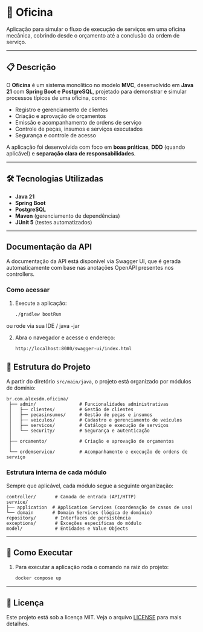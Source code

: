 # 🚗 Oficina

Aplicação para simular o fluxo de execução de serviços em uma oficina mecânica, cobrindo desde o orçamento até a conclusão da ordem de serviço.

---

## 📋 Descrição

O **Oficina** é um sistema monolítico no modelo **MVC**, desenvolvido em **Java 21** com **Spring Boot** e **PostgreSQL**, projetado para demonstrar e simular processos típicos de uma oficina, como:

- Registro e gerenciamento de clientes
- Criação e aprovação de orçamentos
- Emissão e acompanhamento de ordens de serviço
- Controle de peças, insumos e serviços executados
- Segurança e controle de acesso

A aplicação foi desenvolvida com foco em **boas práticas**, **DDD** (quando aplicável) e **separação clara de responsabilidades**.

---

## 🛠️ Tecnologias Utilizadas

- **Java 21**
- **Spring Boot**
- **PostgreSQL**
- **Maven** (gerenciamento de dependências)
- **JUnit 5** (testes automatizados)


---

## Documentação da API

A documentação da API está disponível via Swagger UI, que é gerada automaticamente com base nas anotações OpenAPI presentes nos controllers.

### Como acessar

1. Execute a aplicação:
   ```bash
   ./gradlew bootRun
   ```
ou rode via sua IDE / java -jar

2. Abra o navegador e acesse o endereço:
   ```text
   http://localhost:8080/swagger-ui/index.html
   ```


## 📂 Estrutura do Projeto

A partir do diretório `src/main/java`, o projeto está organizado por módulos de domínio:

```text
br.com.alexsdm.oficina/
 ├── admin/                # Funcionalidades administrativas
 │   ├── clientes/         # Gestão de clientes
 │   ├── pecasinsumos/     # Gestão de peças e insumos
 │   ├── veiculos/         # Cadastro e gerenciamento de veículos
 │   ├── servicos/         # Catálogo e execução de serviços
 │   └── security/         # Segurança e autenticação
 │
 ├── orcamento/            # Criação e aprovação de orçamentos
 │
 └── ordemservico/         # Acompanhamento e execução de ordens de serviço
 ```



### Estrutura interna de cada módulo

Sempre que aplicável, cada módulo segue a seguinte organização:
```text
controller/       # Camada de entrada (API/HTTP)
service/
├── application  # Application Services (coordenação de casos de uso)
└── domain       # Domain Services (lógica de domínio)
repository/       # Interfaces de persistência
exceptions/       # Exceções específicas do módulo
model/            # Entidades e Value Objects

```

---

## 🚀 Como Executar

1. Para executar a aplicação roda o comando na raiz do projeto:

   ```bash
   docker compose up
   ```
---
## 📜 Licença

Este projeto está sob a licença MIT. Veja o arquivo [LICENSE](LICENSE) para mais detalhes.